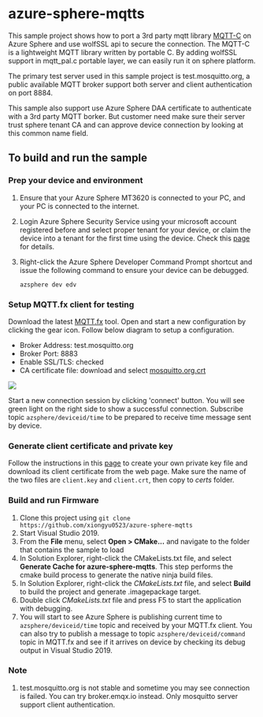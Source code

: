 # azure-sphere-mqtts
This sample project shows how to port a 3rd party mqtt library [MQTT-C](https://github.com/LiamBindle/MQTT-C) on Azure Sphere and use wolfSSL api to secure the connection. The MQTT-C is a lightweight MQTT library written by portable C. By adding wolfSSL support in mqtt_pal.c portable layer, we can easily run it on sphere platform. 

The primary test server used in this sample project is test.mosquitto.org, a public available MQTT broker support both server and client authentication on port 8884. 

This sample also support use Azure Sphere DAA certificate to authenticate with a 3rd party MQTT borker. But customer need make sure their server trust sphere tenant CA and can approve device connection by looking at this common name field.

## To build and run the sample

### Prep your device and environment

1. Ensure that your Azure Sphere MT3620 is connected to your PC, and your PC is connected to the internet.

2. Login Azure Sphere Security Service using your microsoft account registered before and select proper tenant for your device, or claim the device into a tenant for the first time using the device. Check this [page](https://docs.microsoft.com/en-us/azure-sphere/install/claim-device) for details.
   
3. Right-click the Azure Sphere Developer Command Prompt shortcut and issue the following command to ensure your device can be debugged. 

   ```
   azsphere dev edv
   ```

### Setup MQTT.fx client for testing

Download the latest [MQTT.fx](https://mqttfx.jensd.de/index.php/download) tool. Open and start a new configuration by clicking the gear icon. Follow below diagram to setup a configuration. 

   - Broker Address: test.mosquitto.org
   - Broker Port: 8883
   - Enable SSL/TLS: checked
   - CA certificate file: download and select [mosquitto.org.crt](https://test.mosquitto.org/ssl/mosquitto.org.crt)

![](pics/mosquitto.png)

Start a new connection session by clicking 'connect' button. You will see green light on the right side to show a successful connection. Subscribe topic `azsphere/deviceid/time` to be prepared to receive time message sent by device.

### Generate client certificate and private key

Follow the instructions in this [page](https://test.mosquitto.org/ssl/) to create your own private key file and download its client certificate from the web page. Make sure the name of the two files are `client.key` and `client.crt`, then copy to *certs* folder. 

### Build and run Firmware

1. Clone this project using `git clone https://github.com/xiongyu0523/azure-sphere-mqtts`
2. Start Visual Studio 2019.
3. From the **File** menu, select **Open > CMake...** and navigate to the folder that contains the sample to load
4. In Solution Explorer, right-click the CMakeLists.txt file, and select **Generate Cache for azure-sphere-mqtts**. This step performs the cmake build process to generate the native ninja build files. 
5. In Solution Explorer, right-click the *CMakeLists.txt* file, and select **Build** to build the project and generate .imagepackage target.
6. Double click *CMakeLists.txt* file and press F5 to start the application with debugging. 
7. You will start to see Azure Sphere is publishing current time to `azsphere/deviceid/time` topic and received by your MQTT.fx client. You can also try to publish a message to topic `azsphere/deviceid/command` topic in MQTT.fx and see if it arrives on device by checking its debug output in Visual Studio 2019.

### Note

1. test.mosquitto.org is not stable and sometime you may see connection is failed. You can try broker.emqx.io instead. Only mosquitto server support client authentication. 
